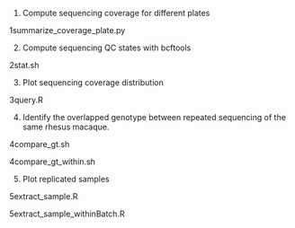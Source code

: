 1. Compute sequencing coverage for different plates

1summarize_coverage_plate.py

2. Compute sequencing QC states with bcftools

2stat.sh

3. Plot sequencing coverage distribution

3query.R

4. Identify the overlapped genotype between repeated sequencing of the same rhesus macaque.

4compare_gt.sh

4compare_gt_within.sh

5. Plot replicated samples

5extract_sample.R

5extract_sample_withinBatch.R
